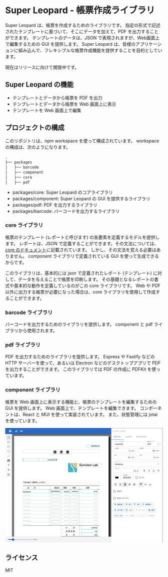 Super Leopard - 帳票作成ライブラリ
==============================

Super Leopard は、帳票を作成するためのライブラリです。
指定の形式で記述されたテンプレートに基づいて、そこにデータを加えて、PDF を出力することができます。
テンプレートのデータは、JSON で表現されますが、Web画面上で編集するための GUI を提供します。
Super Leopard は、皆様のアプリケーションに組み込んで、フレキシブルな帳票作成機能を提供することを目的としています。

現在はリリースに向けて開発中です。

Super Leopard の機能
-------------------

- テンプレートとデータから帳票を PDF を出力
- テンプレートとデータから帳票を Web 画面上に表示
- テンプレートを Web 画面上で編集

プロジェクトの構成
-------------------

このリポジトリは、npm workspace を使って構成されています。
workspace の構成は、次のようになります。

```
.
├── packages
│   ├── barcode
│   ├── component
│   ├── core
│   ├── pdf
```

- packages/core: Super Leopard のコアライブラリ
- packages/component: Super Leopard の GUI を提供するライブラリ
- packages/pdf: PDF を出力するライブラリ
- packages/barcode: バーコードを出力するライブラリ

### core ライブラリ

帳票のテンプレート (レポートと呼びます) の各要素を定義するモデルを提供します。
レポートは、JSON で定義することができます。その文法については、[core のドキュメント](core/README.md)に記載されています。
しかし、その文法を覚える必要はありません。
component ライブラリで定義されている GUI を使って生成できるからです。

このライブラリは、基本的には json で定義されたレポート (テンプレート) に対して、データを与えることで帳票を印刷します。
その基礎となるレポートの書式や基本的な動作を定義しているのがこの core ライブラリです。
Web や PDF 以外に出力する帳票が必要になった場合は、core ライブラリを使用して作成することができます。

### barcode ライブラリ

バーコードを出力するためのライブラリを提供します。
component と pdf ライブラリから使用されます。

### pdf ライブラリ

PDF を出力するためのライブラリを提供します。
Express や Fastify などの HTTP サーバーを使って、あるいは Electron などのデスクトップアプリで PDF を出力することができます。
このライブラリでは PDF の作成に PDFKit を使っています。

### component ライブラリ

帳票を Web 画面上に表示する機能と、帳票のテンプレートを編集するための GUI を提供します。
Web 画面上で、テンプレートを編集できます。
コンポーネントは、React と MUI を使って実装されています。
また、状態管理には jotai を使っています。

![report editor](./images/report_editor.png)

ライセンス
----------

MIT
